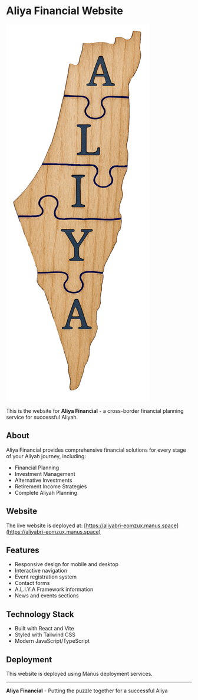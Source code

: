 # Aliya Financial Website

![Aliya Logo](aliya-logo.png)

This is the website for **Aliya Financial** - a cross-border financial planning service for successful Aliyah.

## About

Aliya Financial provides comprehensive financial solutions for every stage of your Aliyah journey, including:

- Financial Planning
- Investment Management
- Alternative Investments
- Retirement Income Strategies
- Complete Aliyah Planning

## Website

The live website is deployed at: [https://aliyabri-eomzux.manus.space](https://aliyabri-eomzux.manus.space)

## Features

- Responsive design for mobile and desktop
- Interactive navigation
- Event registration system
- Contact forms
- A.L.I.Y.A Framework information
- News and events sections

## Technology Stack

- Built with React and Vite
- Styled with Tailwind CSS
- Modern JavaScript/TypeScript

## Deployment

This website is deployed using Manus deployment services.

---

**Aliya Financial** - Putting the puzzle together for a successful Aliya
